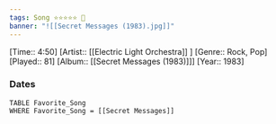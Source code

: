 ```yaml
---
tags: Song ⭐⭐⭐⭐⭐ 💛
banner: "![[Secret Messages (1983).jpg]]"
---
```

[Time:: 4:50]
[Artist:: [[Electric Light Orchestra]] ]
[Genre:: Rock, Pop]
[Played:: 81]
[Album:: [[Secret Messages (1983)]]]
[Year:: 1983]
### Dates
````dataview
TABLE Favorite_Song
WHERE Favorite_Song = [[Secret Messages]]
````